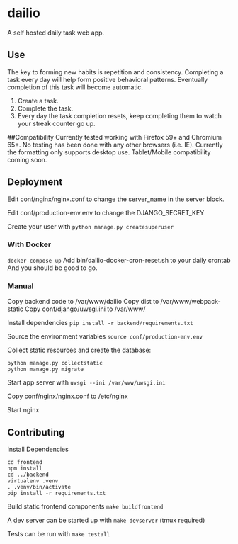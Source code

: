 dailio
======
A self hosted daily task web app.

## Use
The key to forming new habits is repetition and consistency.  Completing a task every day will help form positive behavioral patterns.  Eventually completion of this task will become automatic.

1. Create a task.
2. Complete the task.
3. Every day the task completion resets, keep completing them to watch your streak counter go up.

##Compatibility
Currently tested working with Firefox 59+ and Chromium 65+.  No testing has been done with any other browsers (i.e. IE). 
Currently the formatting only supports desktop use.  Tablet/Mobile compatibility coming soon.

## Deployment

Edit conf/nginx/nginx.conf to change the server_name in the server block.

Edit conf/production-env.env to change the DJANGO_SECRET_KEY

Create your user with `python manage.py createsuperuser`

### With Docker
`docker-compose up`
Add bin/dailio-docker-cron-reset.sh to your daily crontab
And you should be good to go.

### Manual
Copy backend code to /var/www/dailio
Copy dist to /var/www/webpack-static
Copy conf/django/uwsgi.ini to /var/www/

Install dependencies `pip install -r backend/requirements.txt`

Source the environment variables `source conf/production-env.env`

Collect static resources and create the database:
```
python manage.py collectstatic
python manage.py migrate
```

Start app server with `uwsgi --ini /var/www/uwsgi.ini`

Copy conf/nginx/nginx.conf to /etc/nginx

Start nginx

## Contributing
Install Dependencies
```
cd frontend
npm install
cd ../backend
virtualenv .venv
. .venv/bin/activate
pip install -r requirements.txt
```

Build static frontend components `make buildfrontend`

A dev server can be started up with `make devserver` (tmux required)

Tests can be run with `make testall`
